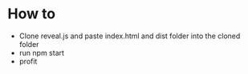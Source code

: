 # How to
- Clone reveal.js and paste index.html and dist folder into the cloned folder
- run npm start
- profit
